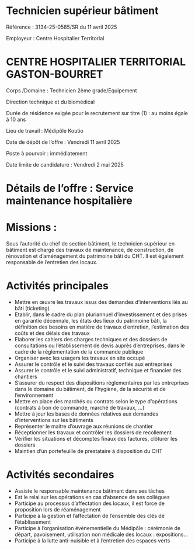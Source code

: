 # Technicien supérieur bâtiment

Référence : 3134-25-0585/SR du 11 avril 2025

Employeur : Centre Hospitalier Territorial

# CENTRE HOSPITALIER TERRITORIAL GASTON-BOURRET

Corps /Domaine : Technicien 2ème grade/Equipement

Direction technique et du biomédical

Durée de résidence exigée pour le recrutement sur titre (1) : au moins égale à 10 ans

Lieu de travail : Médipôle Koutio

Date de dépôt de l’offre : Vendredi 11 avril 2025

Poste à pourvoir : immédiatement

Date limite de candidature : Vendredi 2 mai 2025

# Détails de l’offre : Service maintenance hospitalière

# Missions :

Sous l’autorité du chef de section bâtiment, le technicien supérieur en bâtiment est chargé des travaux de maintenance, de construction, de rénovation et d’aménagement du patrimoine bâti du CHT. Il est également responsable de l’entretien des locaux.

# Activités principales

- Mettre en œuvre les travaux issus des demandes d’interventions liés au bâti (ticketing)
- Etablir, dans le cadre du plan pluriannuel d’investissement et des prises en garantie décennale, les états des lieux du patrimoine bâti, la définition des besoins en matière de travaux d’entretien, l’estimation des coûts et des délais des travaux
- Elaborer les cahiers des charges techniques et des dossiers de consultations ou l’établissement de devis auprès d’entreprises, dans le cadre de la réglementation de la commande publique
- Organiser avec les usagers les travaux en site occupé
- Assurer le contrôle et le suivi des travaux confiés aux entreprises
- Assurer le contrôle et le suivi administratif, technique et financier des chantiers
- S’assurer du respect des dispositions réglementaires par les entreprises dans le domaine du bâtiment, de l’hygiène, de la sécurité et de l’environnement
- Mettre en place des marchés ou contrats selon le type d’opérations (contrats à bon de commande, marché de travaux, …)
- Mettre à jour les bases de données relatives aux demandes d’interventions sur les bâtiments
- Représenter le maitre d’ouvrage aux réunions de chantier
- Réceptionner les travaux et contrôler les dossiers de recollement
- Vérifier les situations et décomptes finaux des factures, clôturer les dossiers
- Maintien d’un portefeuille de prestataire à disposition du CHT

# Activités secondaires

- Assiste le responsable maintenance bâtiment dans ses tâches
- Est le relai sur les opérations en cas d’absence de ses collègues
- Participe au processus d’affectation des locaux, il est force de proposition lors de réaménagement
- Participe à la gestion et l’affectation de l’ensemble des clés de l’établissement
- Participe à l’organisation évènementielle du Médipôle : cérémonie de départ, pavoisement, utilisation non médicale des locaux : expositions…
- Participe à la lutte anti-nuisible et à l’entretien des espaces verts
